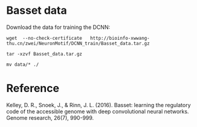 # Basset data

Download the data for training the DCNN:

```
wget  --no-check-certificate   http://bioinfo-xwwang-thu.cn/zwei/NeuronMotif/DCNN_train/Basset_data.tar.gz
```


```
tar -xzvf Basset_data.tar.gz

mv data/* ./
```

# Reference

Kelley, D. R., Snoek, J., & Rinn, J. L. (2016). Basset: learning the regulatory code of the accessible genome with deep convolutional neural networks. Genome research, 26(7), 990-999.
